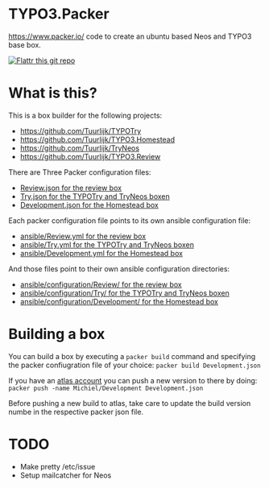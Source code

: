 # TYPO3.Packer
https://www.packer.io/ code to create an ubuntu based Neos and TYPO3 base box.

[![Flattr this git repo](http://api.flattr.com/button/flattr-badge-large.png)](https://flattr.com/submit/auto?user_id=Tuurlijk&url=https://github.com/Tuurlijk/TYPO3.Packer&title=TYPO3.Packer&language=Ansible&tags=github&category=software)

# What is this?
This is a box builder for the following projects:
* https://github.com/Tuurlijk/TYPOTry
* https://github.com/Tuurlijk/TYPO3.Homestead
* https://github.com/Tuurlijk/TryNeos
* https://github.com/Tuurlijk/TYPO3.Review

There are Three Packer configuration files:
* [Review.json for the review box](Review.json)
* [Try.json for the TYPOTry and TryNeos boxen](Try.json)
* [Development.json for the Homestead box](Development.json)

Each packer configuration file points to its own ansible configuration file:
* [ansible/Review.yml for the review box](ansible/Review.yml)
* [ansible/Try.yml for the TYPOTry and TryNeos boxen](ansible/Try.yml)
* [ansible/Development.yml for the Homestead box](ansible/Development.yml)

And those files point to their own ansible configuration directories:
* [ansible/configuration/Review/ for the review box](ansible/configuration/Review/)
* [ansible/configuration/Try/ for the TYPOTry and TryNeos boxen](ansible/configuration/Try/)
* [ansible/configuration/Development/ for the Homestead box](ansible/configuration/Development/)

# Building a box
You can build a box by executing a `packer build` command and specifying the packer confiugration file of your choice:
```packer build Development.json```

If you have an [atlas account](https://atlas.hashicorp.com/) you can push a new version to there by doing:
```packer push -name Michiel/Development Development.json```

Before pushing a new build to atlas, take care to update the build version numbe in the respective packer json file.
# TODO
* Make pretty /etc/issue
* Setup mailcatcher for Neos
